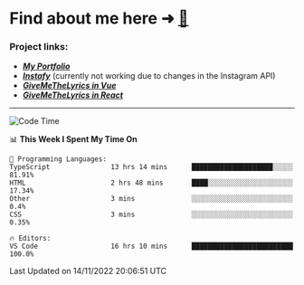 # Find about me here ➜ [🧑](https://pauabella.dev)

### Project links:
- ***[My Portfolio](https://pauabella.dev)***
- ***[Instafy](https://instafy.me)*** (currently not working due to changes in the Instagram API)
- ***[GiveMeTheLyrics in Vue](https://lyrics.pauabella.dev)***
- ***[GiveMeTheLyrics in React](https://pauabella.dev/GiveMeTheLyrics)***

---
<!--START_SECTION:waka-->
![Code Time](http://img.shields.io/badge/Code%20Time-1%2C638%20hrs%2050%20mins-blue)

📊 **This Week I Spent My Time On** 

```text
💬 Programming Languages: 
TypeScript               13 hrs 14 mins      ████████████████████░░░░░   81.91% 
HTML                     2 hrs 48 mins       ████░░░░░░░░░░░░░░░░░░░░░   17.34% 
Other                    3 mins              ░░░░░░░░░░░░░░░░░░░░░░░░░   0.4% 
CSS                      3 mins              ░░░░░░░░░░░░░░░░░░░░░░░░░   0.35%

🔥 Editors: 
VS Code                  16 hrs 10 mins      █████████████████████████   100.0%

```


 Last Updated on 14/11/2022 20:06:51 UTC
<!--END_SECTION:waka-->
